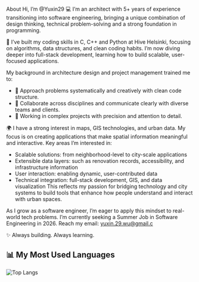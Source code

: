<!---
Yuxin29/Yuxin29 is a ✨ special ✨ repository because its `README.md` (this file) appears on your GitHub profile.
You can click the Preview link to take a look at your changes.
--->

About
Hi, I’m @Yuxin29
💻 I’m an architect with 5+ years of experience transitioning into software engineering, bringing a unique combination of design thinking, technical problem-solving and a strong foundation in programming.

🚀 I’ve built my coding skills in C, C++ and Python at Hive Helsinki, focusing on algorithms, data structures, and clean coding habits. I’m now diving deeper into full-stack development, learning how to build scalable, user-focused applications.

My background in architecture design and project management trained me to:
- 🧠 Approach problems systematically and creatively with clean code structure.
- 🤝 Collaborate across disciplines and communicate clearly with diverse teams and clients.
- 📐 Working in complex projects with precision and attention to detail.

🌍 I have a strong interest in maps, GIS technologies, and urban data. My focus is on creating applications that make spatial information meaningful and interactive.
Key areas I’m interested in:
- Scalable solutions: from neighborhood-level to city-scale applications
- Extensible data layers: such as renovation records, accessibility, and infrastructure information
- User interaction: enabling dynamic, user-contributed data
- Technical integration: full-stack development, GIS, and data visualization
This reflects my passion for bridging technology and city systems to build tools that enhance how people understand and interact with urban spaces.

As I grow as a software engineer, I’m eager to apply this mindset to real-world tech problems. I’m currently seeking a Summer Job in Software Engineering in 2026.
Reach my email: yuxin.29.wu@gmail.c

✨ Always building. Always learning.

## 📊 My Most Used Languages

![Top Langs](https://github-readme-stats.vercel.app/api/top-langs/?username=Yuxin29&layout=compact)

